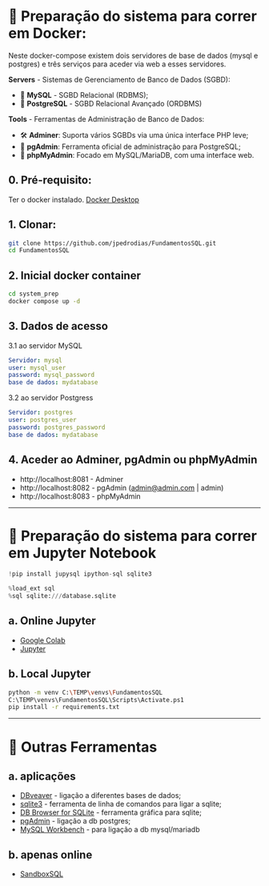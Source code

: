 # 🐳 Preparação do sistema para correr em Docker:
Neste docker-compose existem dois servidores de base de dados (mysql e postgres) e três serviços para aceder via web a esses servidores.

**Servers** - Sistemas de Gerenciamento de Banco de Dados (SGBD):
- 🐬 **MySQL**	- SGBD Relacional (RDBMS);
- 🐘 **PostgreSQL** - SGBD Relacional Avançado (ORDBMS)


**Tools** - Ferramentas de Administração de Banco de Dados:
- 🛠️ **Adminer**: Suporta vários SGBDs via uma única interface PHP leve;
- 🐘 **pgAdmin**: Ferramenta oficial de administração para PostgreSQL;
- 🐬 **phpMyAdmin**: Focado em MySQL/MariaDB, com uma interface web.



## 0. Pré-requisito:
Ter o docker instalado.
[Docker Desktop](https://www.docker.com/get-started/)


## 1. Clonar:
```bash
git clone https://github.com/jpedrodias/FundamentosSQL.git
cd FundamentosSQL
```


## 2. Inicial docker container
```bash
cd system_prep
docker compose up -d
```


## 3. Dados de acesso
3.1 ao servidor MySQL  
```yml
Servidor: mysql
user: mysql_user
password: mysql_password
base de dados: mydatabase
```


3.2 ao servidor Postgress  
```yml
Servidor: postgres
user: postgres_user
password: postgres_password
base de dados: mydatabase
```


## 4. Aceder ao Adminer, pgAdmin ou phpMyAdmin
- http://localhost:8081 - Adminer
- http://localhost:8082 - pgAdmin (admin@admin.com | admin)
- http://localhost:8083 - phpMyAdmin


***

# 📓 Preparação do sistema para correr em Jupyter Notebook

```python
!pip install jupysql ipython-sql sqlite3

%load_ext sql
%sql sqlite:///database.sqlite
```

## a. Online Jupyter
- [Google Colab](https://colab.research.google.com/)
- [Jupyter](https://jupyter.org/try-jupyter/lab/)


## b. Local Jupyter
```bash
python -m venv C:\TEMP\venvs\FundamentosSQL
C:\TEMP\venvs\FundamentosSQL\Scripts\Activate.ps1
pip install -r requirements.txt
```

***

# 🧰 Outras Ferramentas
## a. aplicações
- [DBveaver](https://dbeaver.io/download/) - ligação a diferentes bases de dados;
- [sqlite3](https://www.sqlite.org/download.html) - ferramenta de linha de comandos para ligar a sqlite;
- [DB Browser for SQLite](https://sqlitebrowser.org/) - ferramenta gráfica para sqlite;
- [pgAdmin](https://www.pgadmin.org/download/) - ligação a db postgres;
- [MySQL Workbench](https://dev.mysql.com/downloads/workbench/) - para ligação a db mysql/mariadb

## b. apenas online
- [SandboxSQL](https://sandboxsql.com/)